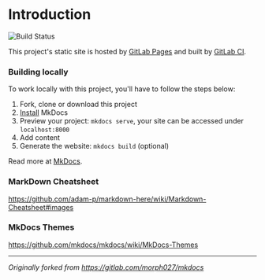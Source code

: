 # Introduction

![Build Status](https://gitlab.com/pages/mkdocs/badges/master/build.svg)

This project's static site is hosted by [GitLab Pages][pages] and built by [GitLab CI][ci].


### Building locally

To work locally with this project, you'll have to follow the steps below:

1. Fork, clone or download this project
1. [Install][mkdocs-install] MkDocs
1. Preview your project: `mkdocs serve`,
   your site can be accessed under `localhost:8000`
1. Add content
1. Generate the website: `mkdocs build` (optional)

Read more at [MkDocs].

### MarkDown Cheatsheet

https://github.com/adam-p/markdown-here/wiki/Markdown-Cheatsheet#images


### MkDocs Themes
https://github.com/mkdocs/mkdocs/wiki/MkDocs-Themes 

---

_Originally forked from https://gitlab.com/morph027/mkdocs_

[pages]: https://pages.gitlab.io
[ci]: https://about.gitlab.com/gitlab-ci/
[mkdocs]: https://www.mkdocs.org
[mkdocs-install]: https://www.mkdocs.org/#installation